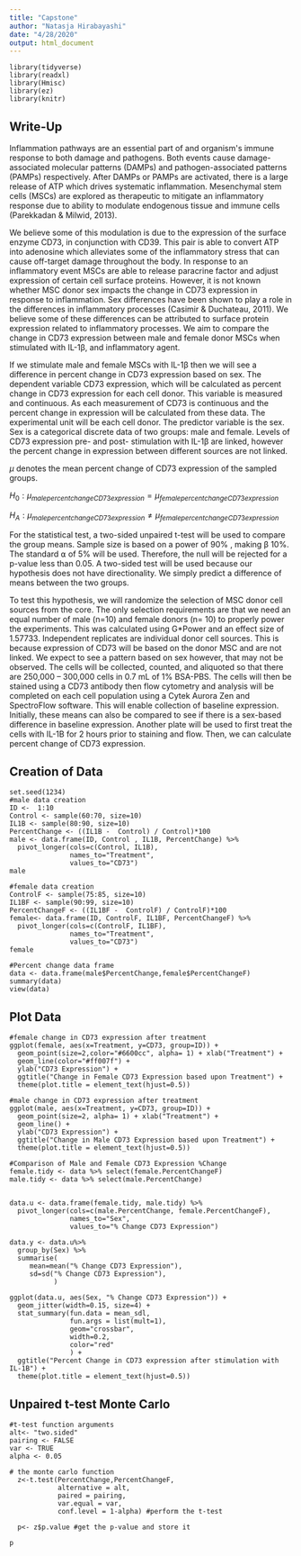 ```yaml
---
title: "Capstone"
author: "Natasja Hirabayashi"
date: "4/28/2020"
output: html_document
---
```


```{r message=FALSE, warning=FALSE}
library(tidyverse)
library(readxl)
library(Hmisc)
library(ez)
library(knitr)
```

## Write-Up

Inflammation pathways are an essential part of and organism's immune response to both damage and pathogens. Both events cause damage-associated molecular patterns (DAMPs) and pathogen-associated patterns (PAMPs) respectively. After DAMPs or PAMPs are activated, there is a large release of ATP which drives systematic inflammation. Mesenchymal stem cells (MSCs) are explored as therapeutic to mitigate an inflammatory response due to ability to modulate endogenous tissue and immune cells (Parekkadan & Milwid, 2013). 

We believe some of this modulation is due to the expression of the surface enzyme CD73, in conjunction with CD39. This pair is able to convert ATP into adenosine which alleviates some of the inflammatory stress that can cause off-target damage throughout the body. In response to an inflammatory event MSCs are able to release paracrine factor and adjust expression of certain cell surface proteins. However, it is not known whether MSC donor sex impacts the change in CD73 expression in response to inflammation. Sex differences have been shown to play a role in the differences in inflammatory processes (Casimir & Duchateau, 2011). We believe some of these differences can be attributed to surface protein expression related to inflammatory processes. We aim to compare the change in CD73 expression between male and female donor MSCs when stimulated with IL-1β, and inflammatory agent. 

If we stimulate male and female MSCs with IL-1β then we will see a difference in percent change in CD73 expression based on sex. The dependent variable CD73 expression, which will be calculated as percent change in CD73 expression for each cell donor. This variable is measured and continuous. As each measurement of CD73 is continuous and the percent change in expression will be calculated from these data. The experimental unit will be each cell donor. The predictor variable is the sex. Sex is a categorical discrete data of two groups: male and female. Levels of CD73 expression pre- and post- stimulation with IL-1β are linked, however the percent change in expression between different sources are not linked. 

$\mu$ denotes the mean percent change of CD73 expression of the sampled groups. 

$H_0 : \mu_{male percent change CD73 expression} = \mu_{female percent change CD73 expression}$

$H_A : \mu_{male percent change CD73 expression} \neq  \mu_{female percent change CD73 expression}$ 


For the statistical test, a two-sided unpaired t-test will be used to compare the group means. Sample size is based on a power of 90% , making β 10%. The standard ⍺ of 5% will be used. Therefore, the null will be rejected for a p-value less than 0.05.  A two-sided test will be used because our hypothesis does not have directionality. We simply predict a difference of means between the two groups. 

To test this hypothesis, we will randomize the selection of MSC donor cell sources from the core. The only selection requirements are that we need an equal number of male (n=10) and female donors (n= 10) to properly power the experiments. This was calculated using G*Power and an effect size of 1.57733. Independent replicates are individual donor cell sources. This is because expression of CD73 will be based on the donor MSC and are not linked. We expect to see a pattern based on sex however, that may not be observed. The cells will be collected, counted, and aliquoted so that there are 250,000 – 300,000 cells in 0.7 mL of 1% BSA-PBS. The cells will then be stained using a CD73 antibody then flow cytometry and analysis will be completed on each cell population using a Cytek Aurora Zen and SpectroFlow software. This will enable collection of baseline expression. Initially, these means can also be compared to see if there is a sex-based difference in baseline expression. Another plate will be used to first treat the cells with IL-1B for 2 hours prior to staining and flow. Then, we can calculate percent change of CD73 expression. 


## Creation of Data
```{r}
set.seed(1234)
#male data creation
ID <-  1:10
Control <- sample(60:70, size=10)
IL1B <- sample(80:90, size=10)
PercentChange <- ((IL1B -  Control) / Control)*100
male <- data.frame(ID, Control , IL1B, PercentChange) %>%
  pivot_longer(cols=c(Control, IL1B),
               names_to="Treatment",
               values_to="CD73")
male

#female data creation
ControlF <- sample(75:85, size=10)
IL1BF <- sample(90:99, size=10)
PercentChangeF <- ((IL1BF -  ControlF) / ControlF)*100
female<- data.frame(ID, ControlF, IL1BF, PercentChangeF) %>%
  pivot_longer(cols=c(ControlF, IL1BF),
               names_to="Treatment",
               values_to="CD73")
female

#Percent change data frame
data <- data.frame(male$PercentChange,female$PercentChangeF) 
summary(data)
view(data)
```

## Plot Data
```{r}
#female change in CD73 expression after treatment
ggplot(female, aes(x=Treatment, y=CD73, group=ID)) + 
  geom_point(size=2,color="#6600cc", alpha= 1) + xlab("Treatment") + 
  geom_line(color="#ff007f") +
  ylab("CD73 Expression") +
  ggtitle("Change in Female CD73 Expression based upon Treatment") +
  theme(plot.title = element_text(hjust=0.5))

#male change in CD73 expression after treatment
ggplot(male, aes(x=Treatment, y=CD73, group=ID)) + 
  geom_point(size=2, alpha= 1) + xlab("Treatment") + 
  geom_line() +
  ylab("CD73 Expression") +
  ggtitle("Change in Male CD73 Expression based upon Treatment") +
  theme(plot.title = element_text(hjust=0.5))

#Comparison of Male and Female CD73 Expression %Change
female.tidy <- data %>% select(female.PercentChangeF)
male.tidy <- data %>% select(male.PercentChange)


data.u <- data.frame(female.tidy, male.tidy) %>%
  pivot_longer(cols=c(male.PercentChange, female.PercentChangeF),
               names_to="Sex",
               values_to="% Change CD73 Expression")

data.y <- data.u%>%
  group_by(Sex) %>%
  summarise(
     mean=mean("% Change CD73 Expression"),
     sd=sd("% Change CD73 Expression"),
           )
  
ggplot(data.u, aes(Sex, "% Change CD73 Expression")) +
  geom_jitter(width=0.15, size=4) + 
  stat_summary(fun.data = mean_sdl, 
               fun.args = list(mult=1), 
               geom="crossbar", 
               width=0.2, 
               color="red"
               ) +
  ggtitle("Percent Change in CD73 expression after stimulation with IL-1B") +
  theme(plot.title = element_text(hjust=0.5))

```

## Unpaired t-test Monte Carlo
```{r}
#t-test function arguments
alt<- "two.sided"
pairing <- FALSE
var <- TRUE
alpha <- 0.05

# the monte carlo function
  z<-t.test(PercentChange,PercentChangeF, 
            alternative = alt, 
            paired = pairing, 
            var.equal = var, 
            conf.level = 1-alpha) #perform the t-test
  
  p<- z$p.value #get the p-value and store it

p


```
